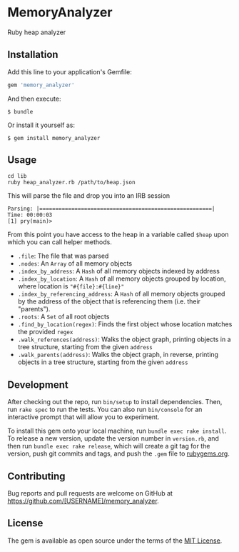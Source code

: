 # MemoryAnalyzer

Ruby heap analyzer

## Installation

Add this line to your application's Gemfile:

```ruby
gem 'memory_analyzer'
```

And then execute:

    $ bundle

Or install it yourself as:

    $ gem install memory_analyzer

## Usage

```
cd lib
ruby heap_analyzer.rb /path/to/heap.json
```

This will parse the file and drop you into an IRB session

```
Parsing: |======================================================| Time: 00:00:03
[1] pry(main)>
```

From this point you have access to the heap in a variable called `$heap` upon
which you can call helper methods.

- `.file`: The file that was parsed
- `.nodes`: An `Array` of all memory objects
- `.index_by_address`: A `Hash` of all memory objects indexed by address
- `.index_by_location`: A `Hash` of all memory objects grouped by location,
  where location is `"#{file}:#{line}"`
- `.index_by_referencing_address`: A `Hash` of all memory objects grouped by
  the address of the object that is referencing them (i.e. their "parents").
- `.roots`: A `Set` of all root objects
- `.find_by_location(regex)`: Finds the first object whose location matches the
  provided `regex`
- `.walk_references(address)`: Walks the object graph, printing objects in a
  tree structure, starting from the given `address`
- `.walk_parents(address)`: Walks the object graph, in reverse, printing objects
  in a tree structure, starting from the given `address`

## Development

After checking out the repo, run `bin/setup` to install dependencies. Then, run `rake spec` to run the tests. You can also run `bin/console` for an interactive prompt that will allow you to experiment.

To install this gem onto your local machine, run `bundle exec rake install`. To release a new version, update the version number in `version.rb`, and then run `bundle exec rake release`, which will create a git tag for the version, push git commits and tags, and push the `.gem` file to [rubygems.org](https://rubygems.org).

## Contributing

Bug reports and pull requests are welcome on GitHub at https://github.com/[USERNAME]/memory_analyzer.

## License

The gem is available as open source under the terms of the [MIT License](http://opensource.org/licenses/MIT).

